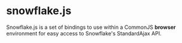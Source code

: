 # snowflake.js
Snowflake.js is a set of bindings to use within a CommonJS **browser** environment for easy access to Snowflake's StandardAjax API.
